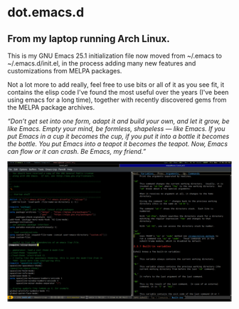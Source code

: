 # dot.emacs.d

## From my laptop running Arch Linux. ##

This is my GNU Emacs 25.1 initialization file now moved from ~/.emacs
to ~/.emacs.d/init.el, in the process adding many new features and
customizations from MELPA packages. 

Not a lot more to add really, feel free to use bits or all of it as
you see fit, it contains the elisp code I've found the most useful
over the years (I've been using emacs for a long time), together with
recently discovered gems from the MELPA package archives. 

*“Don’t get set into one form, adapt it and build your own, and let it
grow, be like Emacs. Empty your mind, be formless, shapeless — like
Emacs. If you put Emacs in a cup it becomes the cup, if you put it into
a bottle it becomes the bottle. You put Emacs into a teapot it becomes
the teapot. Now, Emacs can flow or it can crash. Be Emacs, my friend.”*

![Example screenshot](.screenshot.png "Example screenshot with alect-black theme and spaceline mode-line.")

